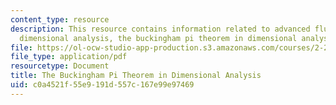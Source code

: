 ```yaml
---
content_type: resource
description: This resource contains information related to advanced fluid mechanics,
  dimensional analysis, the buckingham pi theorem in dimensional analysis.
file: https://ol-ocw-studio-app-production.s3.amazonaws.com/courses/2-25-advanced-fluid-mechanics-fall-2013/c0a4521f55e9191d557c167e99e97469_MIT2_25F13_The_Buckingham.pdf
file_type: application/pdf
resourcetype: Document
title: The Buckingham Pi Theorem in Dimensional Analysis
uid: c0a4521f-55e9-191d-557c-167e99e97469
---
```

